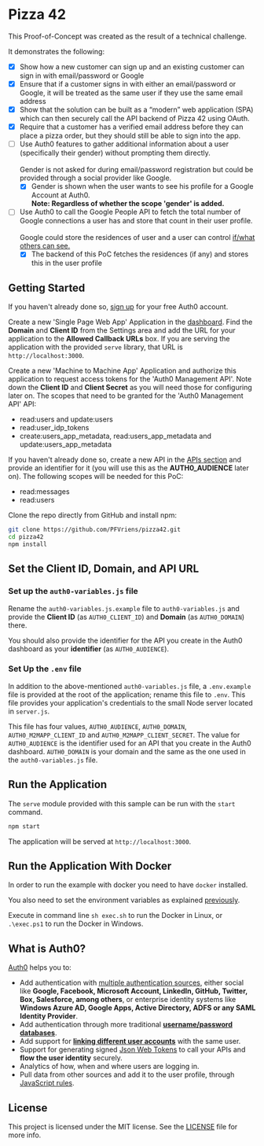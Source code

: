 # Pizza 42

This Proof-of-Concept was created as the result of a technical challenge.

It demonstrates the following:

- [x] Show how a new customer can sign up and an existing customer can sign in with email/password or Google
- [x] Ensure that if a customer signs in with either an email/password or Google, it will be treated as the same user if they use the same email address
- [x] Show that the solution can be built as a “modern” web application (SPA) which can then securely call the API backend of Pizza 42 using OAuth.
- [x] Require that a customer has a verified email address before they can place a pizza order, but they should still be able to sign into the app.
- [ ] Use Auth0 features to gather additional information about a user (specifically their gender) without prompting them directly.<br/><br/>Gender is not asked for during email/password registration but could be provided through a social provider like Google.  
    - [x] Gender is shown when the user wants to see his profile for a Google Account at Auth0. <br/>**Note: Regardless of whether the scope 'gender' is added.**
- [ ] Use Auth0 to call the Google People API to fetch the total number of Google connections a user has and store that count in their user profile.<br/><br/>Google could store the residences of  user and a user can control [if/what others can see.](https://aboutme.google.com)
    - [x] The backend of this PoC fetches the residences (if any) and stores this in the user profile

## Getting Started

If you haven't already done so, [sign up](https://auth0.com) for your free Auth0 account.

Create a new 'Single Page Web App' Application in the [dashboard](https://manage.auth0.com/#/applications). Find the **Domain** and **Client ID** from the Settings area and add the URL for your application to the **Allowed Callback URLs** box. If you are serving the application with the provided `serve` library, that URL is `http://localhost:3000`.

Create a new 'Machine to Machine App' Application and authorize this application to request access tokens for the 'Auth0 Management API'. Note down the **Client ID** and **Client Secret** as you will need those for configuring later on. The scopes that need to be granted for the 'Auth0 Management API' API:
- read:users and update:users
- read:user_idp_tokens
- create:users_app_metadata, read:users_app_metadata and update:users_app_metadata

If you haven't already done so, create a new API in the [APIs section](https://manage.auth0.com/#/apis) and provide an identifier for it (you will use this as the **AUTH0_AUDIENCE** later on). The following scopes will be needed for this PoC:
- read:messages
- read:users

Clone the repo directly from GitHub and install npm:

```bash
git clone https://github.com/PFVriens/pizza42.git
cd pizza42
npm install
```

## Set the Client ID, Domain, and API URL

### Set up the `auth0-variables.js` file

Rename the `auth0-variables.js.example` file to `auth0-variables.js` and provide the **Client ID** (as `AUTH0_CLIENT_ID`) and **Domain** (as `AUTH0_DOMAIN`) there.

You should also provide the identifier for the API you create in the Auth0 dashboard as your **identifier** (as `AUTH0_AUDIENCE`).

### Set Up the `.env` file

In addition to the above-mentioned `auth0-variables.js` file, a `.env.example` file is provided at the root of the application; rename this file to `.env`. This file provides your application's credentials to the small Node server located in `server.js`.

This file has four values, `AUTH0_AUDIENCE`, `AUTH0_DOMAIN`, `AUTH0_M2MAPP_CLIENT_ID` and `AUTH0_M2MAPP_CLIENT_SECRET`. The value for `AUTH0_AUDIENCE` is the identifier used for an API that you create in the Auth0 dashboard. `AUTH0_DOMAIN` is your domain and the same as the one used in the `auth0-variables.js` file.

## Run the Application

The `serve` module provided with this sample can be run with the `start` command.

```bash
npm start
```

The application will be served at `http://localhost:3000`.

## Run the Application With Docker

In order to run the example with docker you need to have `docker` installed.

You also need to set the environment variables as explained [previously](#set-the-client-id-domain-and-api-url).

Execute in command line `sh exec.sh` to run the Docker in Linux, or `.\exec.ps1` to run the Docker in Windows.

## What is Auth0?

[Auth0](https://auth0.com) helps you to:

* Add authentication with [multiple authentication sources](https://docs.auth0.com/identityproviders), either social like **Google, Facebook, Microsoft Account, LinkedIn, GitHub, Twitter, Box, Salesforce, among others**, or enterprise identity systems like **Windows Azure AD, Google Apps, Active Directory, ADFS or any SAML Identity Provider**.
* Add authentication through more traditional **[username/password databases](https://docs.auth0.com/mysql-connection-tutorial)**.
* Add support for **[linking different user accounts](https://docs.auth0.com/link-accounts)** with the same user.
* Support for generating signed [Json Web Tokens](https://docs.auth0.com/jwt) to call your APIs and **flow the user identity** securely.
* Analytics of how, when and where users are logging in.
* Pull data from other sources and add it to the user profile, through [JavaScript rules](https://docs.auth0.com/rules).

## License

This project is licensed under the MIT license. See the [LICENSE](LICENSE.txt) file for more info.


